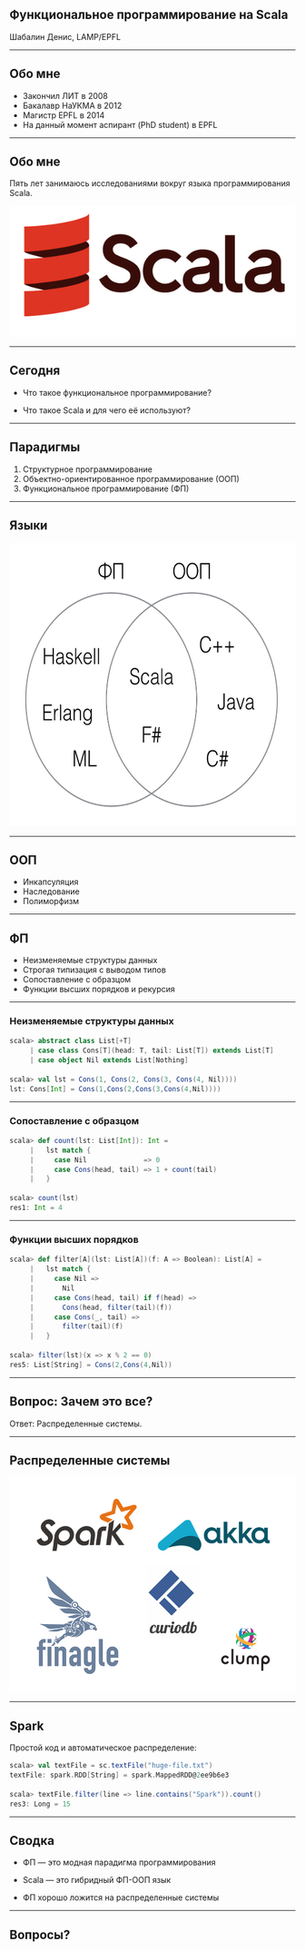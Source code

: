 ## Функциональное программирование на Scala

Шабалин Денис, LAMP/EPFL

---

## Обо мне

* Закончил ЛИТ в 2008
* Бакалавр НаУКМА в 2012
* Магистр EPFL в 2014
* На данный момент аспирант (PhD student) в EPFL

---

## Обо мне

Пять лет занимаюсь исследованиями вокруг языка программирования Scala.

<img src="res/scala.png" />

---

## Сегодня

* Что такое функциональное программирование?

* Что такое Scala и для чего её используют?

---

## Парадигмы

1. Структурное программирование
2. Объектно-ориентированное программирование (ООП)
3. Функциональное программирование (ФП)

---

## Языки

<img src="res/langs.png" height="500" />

---

## ООП

* Инкапсуляция
* Наследование
* Полиморфизм

---

## ФП

* Неизменяемые структуры данных
* Строгая типизация с выводом типов
* Сопоставление c образцом
* Функции высших порядков и рекурсия

---

### Неизменяемые структуры данных

```scala
scala> abstract class List[+T]
     | case class Cons[T](head: T, tail: List[T]) extends List[T]
     | case object Nil extends List[Nothing]

scala> val lst = Cons(1, Cons(2, Cons(3, Cons(4, Nil))))
lst: Cons[Int] = Cons(1,Cons(2,Cons(3,Cons(4,Nil))))

```

---

### Сопоставление с образцом

```scala
scala> def count(lst: List[Int]): Int =
     |   lst match {
     |     case Nil              => 0
     |     case Cons(head, tail) => 1 + count(tail)
     |   }

scala> count(lst)
res1: Int = 4
```

---

### Функции высших порядков

```scala
scala> def filter[A](lst: List[A])(f: A => Boolean): List[A] =
     |   lst match {
     |     case Nil =>
     |       Nil
     |     case Cons(head, tail) if f(head) =>
     |       Cons(head, filter(tail)(f))
     |     case Cons(_, tail) =>
     |       filter(tail)(f)
     |   }

scala> filter(lst)(x => x % 2 == 0)
res5: List[String] = Cons(2,Cons(4,Nil))
```

---

## Вопрос: Зачем это все?

Ответ: Распределенные системы.

---

## Распределенные системы

<img src="res/frameworks.png" />

---

## Spark

Простой код и автоматическое распределение:

```scala
scala> val textFile = sc.textFile("huge-file.txt")
textFile: spark.RDD[String] = spark.MappedRDD@2ee9b6e3

scala> textFile.filter(line => line.contains("Spark")).count()
res3: Long = 15
```

---

## Сводка

* ФП — это модная парадигма программирования

* Scala — это гибридный ФП-ООП язык

* ФП хорошо ложится на распределенные системы

---

## Вопросы?

